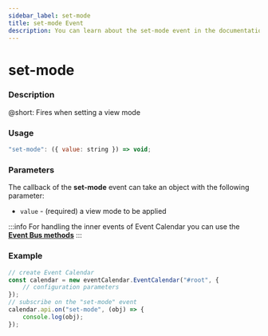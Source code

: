 ```yaml
---
sidebar_label: set-mode
title: set-mode Event
description: You can learn about the set-mode event in the documentation of the DHTMLX JavaScript Event Calendar library. Browse developer guides and API reference, try out code examples and live demos, and download a free 30-day evaluation version of DHTMLX Event Calendar.
---
```


# set-mode

### Description

@short: Fires when setting a view mode

### Usage

~~~jsx {}
"set-mode": ({ value: string }) => void;
~~~

### Parameters

The callback of the **set-mode** event can take an object with the following parameter:

- `value` - (required) a view mode to be applied

:::info
For handling the inner events of Event Calendar you can use the [**Event Bus methods**](api/overview/internal_eventbus_overview.md)
:::

### Example

~~~jsx {6-8}
// create Event Calendar
const calendar = new eventCalendar.EventCalendar("#root", {
	// configuration parameters
});
// subscribe on the "set-mode" event
calendar.api.on("set-mode", (obj) => {
	console.log(obj);
});
~~~
